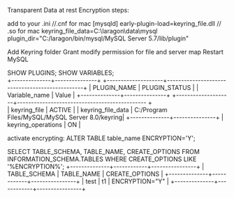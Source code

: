 Transparent Data at rest Encryption steps:

add to your .ini  //.cnf for mac
[mysqld]
early-plugin-load=keyring_file.dll    // .so for mac
keyring_file_data=C:\laragon\data\mysql
plugin_dir="C:/laragon/bin/mysql/MySQL Server 5.7/lib/plugin"

Add Keyring folder
Grant modify permission for file and server map
Restart MySQL


SHOW PLUGINS;                    SHOW VARIABLES;                                                           
+--------------+---------------+ +--------------------+------------------------------------------------+ 
| PLUGIN_NAME  | PLUGIN_STATUS | |    Variable_name   | Value                                          |
+--------------+---------------+ +--------------------+----------------------------------------------  +  
| keyring_file | ACTIVE        | | keyring_file_data  | C:/Program Files/MySQL/MySQL Server 8.0/keyring|
+--------------+---------------+ | keyring_operations | ON                                             |

activate encrypting:
ALTER TABLE table_name ENCRYPTION='Y';

SELECT TABLE_SCHEMA, TABLE_NAME, CREATE_OPTIONS FROM INFORMATION_SCHEMA.TABLES
       WHERE CREATE_OPTIONS LIKE '%ENCRYPTION%';
+--------------+------------+----------------+
| TABLE_SCHEMA | TABLE_NAME | CREATE_OPTIONS |
+--------------+------------+----------------+
| test         | t1         | ENCRYPTION="Y" |
+--------------+------------+----------------+

